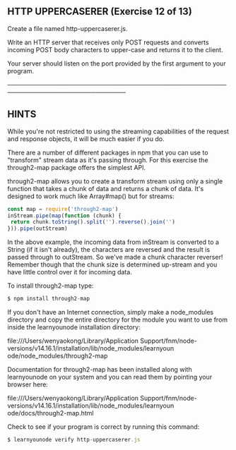 
## HTTP UPPERCASERER (Exercise 12 of 13)

Create a file named http-uppercaserer.js.

Write an HTTP server that receives only POST requests and converts
incoming POST body characters to upper-case and returns it to the client.

Your server should listen on the port provided by the first argument to
your program.

─────────────────────────────────────────────────────────────────────────────

## HINTS

While you're not restricted to using the streaming capabilities of the
request and response objects, it will be much easier if you do.

There are a number of different packages in npm that you can use to
"transform" stream data as it's passing through. For this exercise the
through2-map package offers the simplest API.

through2-map allows you to create a transform stream using only a single
function that takes a chunk of data and returns a chunk of data. It's
designed to work much like Array#map() but for streams:

```js
const map = require('through2-map')
inStream.pipe(map(function (chunk) {
 return chunk.toString().split('').reverse().join('')
})).pipe(outStream)
```

In the above example, the incoming data from inStream is converted to a
String (if it isn't already), the characters are reversed and the result
is passed through to outStream. So we've made a chunk character reverser!
Remember though that the chunk size is determined up-stream and you have
little control over it for incoming data.

To install through2-map type:

```js
$ npm install through2-map
```

If you don't have an Internet connection, simply make a node_modules
directory and copy the entire directory for the module you want to use
from inside the learnyounode installation directory:

file:///Users/wenyaokong/Library/Application
Support/fnm/node-versions/v14.16.1/installation/lib/node_modules/learnyoun
ode/node_modules/through2-map

Documentation for through2-map has been installed along with learnyounode
on your system and you can read them by pointing your browser here:

file:///Users/wenyaokong/Library/Application
Support/fnm/node-versions/v14.16.1/installation/lib/node_modules/learnyoun
ode/docs/through2-map.html

Check to see if your program is correct by running this command:

```js
$ learnyounode verify http-uppercaserer.js
```
